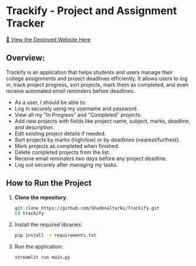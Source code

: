 # Trackify - Project and Assignment Tracker

[🚀 View the Deployed Website Here](https://trackify-tuwaiq.streamlit.app/)

## Overview:
Trackify is an application that helps students and users manage their college assignments and project deadlines efficiently.
It allows users to log in, track project progress, sort projects, mark them as completed, and even receive automated email reminders before deadlines.

- As a user, I should be able to:
- Log in securely using my username and password.
- View all my "In Progress" and "Completed" projects.
- Add new projects with fields like project name, subject, marks, deadline, and description.
- Edit existing project details if needed.
- Sort projects by marks (high/low) or by deadlines (nearest/furthest).
- Mark projects as completed when finished.
- Delete completed projects from the list.
- Receive email reminders two days before any project deadline.
- Log out securely after managing my tasks.


## How to Run the Project
1. **Clone the repository**:
   ```bash
   git clone https://github.com/Shadenalturki/Trackify.git
   cd trackify

2. Install the required libraries:
   ```bash
   pip install -r requirements.txt

3. Run the application:
   ```bash
   streamlit run main.py

